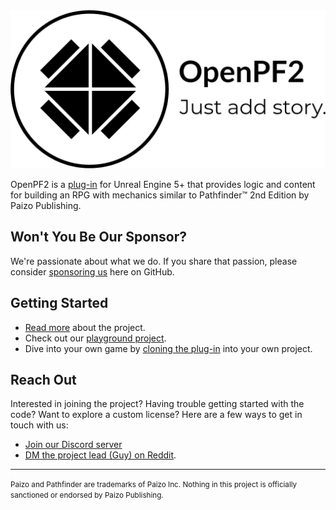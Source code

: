 ﻿<img src="profile/Logo.png#gh-light-mode-only" title="OpenPF2 Logo" alt="Tabletop made of four arrows pointing toward the center of the table, with the tagline 'Just add story.'" width="512">

OpenPF2 is a [plug-in](https://github.com/OpenPF2/PF2Core) for Unreal Engine 5+
that provides logic and content for building an RPG with mechanics similar to
Pathfinder&trade; 2nd Edition by Paizo Publishing.

## Won't You Be Our Sponsor?

We're passionate about what we do. If you share that passion, please consider
[sponsoring us](https://github.com/sponsors/OpenPF2) here on GitHub.

## Getting Started

- [Read more](https://github.com/OpenPF2/PF2Core/blob/main/README.md) about the project.
- Check out our [playground project](https://github.com/OpenPF2/OpenPF2Playground).
- Dive into your own game by [cloning the plug-in](https://github.com/OpenPF2/PF2Core) into your own project.

## Reach Out

Interested in joining the project? Having trouble getting started with the code?
Want to explore a custom license? Here are a few ways to get in touch with us:

- [Join our Discord server](https://discord.gg/8HtYdvNNWd)
- [DM the project lead (Guy) on Reddit](https://www.reddit.com/message/compose/?to=GuyPaddock).

---
<small>
Paizo and Pathfinder are trademarks of Paizo Inc. Nothing in this project is
officially sanctioned or endorsed by Paizo Publishing.
</small>
